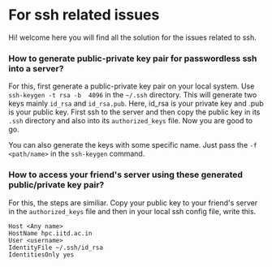 # For ssh related issues

Hi! welcome here you will find all the solution for the issues related to ssh.

### How to generate public-private key pair for passwordless ssh into a server?

For this, first generate a public-private key pair on your local system. 
Use `ssh-keygen -t rsa -b  4096` in the `~/.ssh` directory. This will generate two keys mainly `id_rsa` and `id_rsa.pub`. Here, id_rsa is your private key and .pub is your public key. First ssh to the server and then copy the public key in its `.ssh` directory and also into its `authorized_keys` file. Now you are good to go. 

You can also generate the keys with some specific name. Just pass the `-f <path/name>` in the `ssh-keygen` command. 

### How to access your friend's server using these generated public/private key pair?

For this, the steps are similiar. Copy your public key to your friend's server in the `authorized_keys` file and then in your local ssh config file, write this. 
```
Host <Any name>
HostName hpc.iitd.ac.in
User <username>
IdentityFile ~/.ssh/id_rsa
IdentitiesOnly yes 
```
